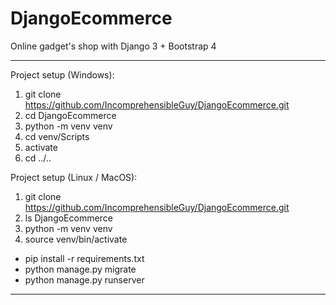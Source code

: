 # DjangoEcommerce
Online gadget's shop with Django 3 + Bootstrap 4

---
Project setup (Windows):
1) git clone https://github.com/IncomprehensibleGuy/DjangoEcommerce.git
2) cd DjangoEcommerce
3) python -m venv venv
4) cd venv/Scripts
5) activate
6) cd ../..

Project setup (Linux / MacOS):
1) git clone https://github.com/IncomprehensibleGuy/DjangoEcommerce.git
2) ls DjangoEcommerce
3) python -m venv venv
4) source venv/bin/activate

* pip install -r requirements.txt
* python manage.py migrate
* python manage.py runserver
---
